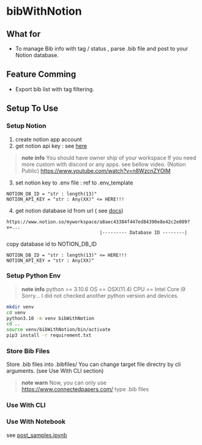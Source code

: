 # bibWithNotion
## What for
- To manage Bib info with tag / status , parse .bib file and post to your Notion database.

## Feature Comming
- Export bib list with tag filtering.

## Setup To Use
### Setup Notion
1. create notion app account
2. get notion api key : see [here](https://developers.notion.com/docs/getting-started)
>**note info**
> You should have owner ship of your workspace
> If you need more custom with discord or any apps. see bellow video. (Notion Public)
> https://www.youtube.com/watch?v=n8WzcnZYOIM
3. set notion key to .env file : ref to .env_template
~~~.env
NOTION_DB_ID = "str : length(13)"
NOTION_API_KEY = "str : Any(XX)" <= HERE!!!
~~~
4. get notion database id from url ( see [docs](https://developers.notion.com/docs/getting-started#step-2-share-a-database-with-your-integration))
~~~
https://www.notion.so/myworkspace/a8aec43384f447ed84390e8e42c2e089?v=...
                                  |--------- Database ID --------|
~~~
copy database id to NOTION_DB_ID
~~~.env
NOTION_DB_ID = "str : length(13)" <= HERE!!!
NOTION_API_KEY = "str : Any(XX)" 
~~~


### Setup Python Env
>**note info**
> python == 3.10.6
> OS == OSX(11.4)
> CPU == Intel Core i9
> Sorry... I did not checked another python version and devices.

~~~sh
mkdir venv
cd venv
python3.10 -m venv bibWithNotion
cd ..
source venv/bibWithNotion/bin/activate
pip3 install -r requirement.txt
~~~

### Store Bib Files
Store .bib files into .bibfiles/
You can change target file directry by cli arguments.
(see Use With CLI section) 

> **note warn**
> Now, you can only use https://www.connectedpapers.com/ type .bib files


### Use With CLI


### Use With Notebook
see [post_samples.ipynb](./notebook/post_samples.ipynb) 
